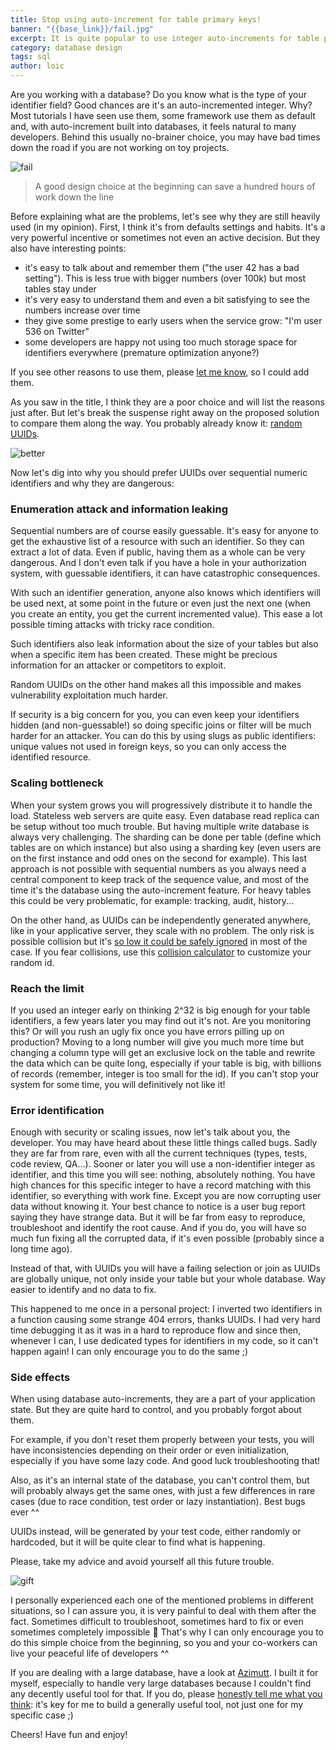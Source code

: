 ```yaml
---
title: Stop using auto-increment for table primary keys!
banner: "{{base_link}}/fail.jpg"
excerpt: It is quite popular to use integer auto-increments for table primary keys, lots of tutorial and even frameworks do so. But it's a mistake that will bite you, unless you fail before. Here is why and how to fix it, easily.
category: database design
tags: sql
author: loic
---
```


Are you working with a database? Do you know what is the type of your identifier field? Good chances are it's an auto-incremented integer. Why? Most tutorials I have seen use them, some framework use them as default and, with auto-increment built into databases, it feels natural to many developers.
Behind this usually no-brainer choice, you may have bad times down the road if you are not working on toy projects.

![fail]({{base_link}}/fail.jpg)

> A good design choice at the beginning can save a hundred hours of work down the line

Before explaining what are the problems, let's see why they are still heavily used (in my opinion). First, I think it's from defaults settings and habits. It's a very powerful incentive or sometimes not even an active decision.
But they also have interesting points:

- it's easy to talk about and remember them ("the user 42 has a bad setting"). This is less true with bigger numbers (over 100k) but most tables stay under
- it's very easy to understand them and even a bit satisfying to see the numbers increase over time
- they give some prestige to early users when the service grow: "I'm user 536 on Twitter"
- some developers are happy not using too much storage space for identifiers everywhere (premature optimization anyone?)

If you see other reasons to use them, please [let me know]({{azimutt_twitter}}), so I could add them.

As you saw in the title, I think they are a poor choice and will list the reasons just after. But let's break the suspense right away on the proposed solution to compare them along the way. You probably already know it: [random UUIDs](https://en.wikipedia.org/wiki/Universally_unique_identifier).

![better]({{base_link}}/better.jpg)

Now let's dig into why you should prefer UUIDs over sequential numeric identifiers and why they are dangerous:

### Enumeration attack and information leaking

Sequential numbers are of course easily guessable. It's easy for anyone to get the exhaustive list of a resource with such an identifier. So they can extract a lot of data. Even if public, having them as a whole can be very dangerous. And I don't even talk if you have a hole in your authorization system, with guessable identifiers, it can have catastrophic consequences.

With such an identifier generation, anyone also knows which identifiers will be used next, at some point in the future or even just the next one (when you create an entity, you get the current incremented value). This ease a lot possible timing attacks with tricky race condition.

Such identifiers also leak information about the size of your tables but also when a specific item has been created. These might be precious information for an attacker or competitors to exploit.

Random UUIDs on the other hand makes all this impossible and makes vulnerability exploitation much harder.

If security is a big concern for you, you can even keep your identifiers hidden (and non-guessable!) so doing specific joins or filter will be much harder for an attacker. You can do this by using slugs as public identifiers: unique values not used in foreign keys, so you can only access the identified resource.

### Scaling bottleneck

When your system grows you will progressively distribute it to handle the load. Stateless web servers are quite easy. Even database read replica can be setup without too much trouble. But having multiple write database is always very challenging. The sharding can be done per table (define which tables are on which instance) but also using a sharding key (even users are on the first instance and odd ones on the second for example). This last approach is not possible with sequential numbers as you always need a central component to keep track of the sequence value, and most of the time it's the database using the auto-increment feature. For heavy tables this could be very problematic, for example: tracking, audit, history...

On the other hand, as UUIDs can be independently generated anywhere, like in your applicative server, they scale with no problem. The only risk is possible collision but it's [so low it could be safely ignored](https://en.wikipedia.org/wiki/Universally_unique_identifier#Collisions) in most of the case. If you fear collisions, use this [collision calculator](https://zelark.github.io/nano-id-cc) to customize your random id.

### Reach the limit

If you used an integer early on thinking 2^32 is big enough for your table identifiers, a few years later you may find out it's not.
Are you monitoring this? Or will you rush an ugly fix once you have errors pilling up on production?
Moving to a long number will give you much more time but changing a column type will get an exclusive lock on the table and rewrite the data which can be quite long, especially if your table is big, with billions of records (remember, integer is too small for the id). If you can't stop your system for some time, you will definitively not like it!

### Error identification

Enough with security or scaling issues, now let's talk about you, the developer. You may have heard about these little things called bugs. Sadly they are far from rare, even with all the current techniques (types, tests, code review, QA...). Sooner or later you will use a non-identifier integer as identifier, and this time you will see: nothing, absolutely nothing. You have high chances for this specific integer to have a record matching with this identifier, so everything with work fine. Except you are now corrupting user data without knowing it. Your best chance to notice is a user bug report saying they have strange data. But it will be far from easy to reproduce, troubleshoot and identify the root cause. And if you do, you will have so much fun fixing all the corrupted data, if it's even possible (probably since a long time ago).

Instead of that, with UUIDs you will have a failing selection or join as UUIDs are globally unique, not only inside your table but your whole database. Way easier to identify and no data to fix.

This happened to me once in a personal project: I inverted two identifiers in a function causing some strange 404 errors, thanks UUIDs. I had very hard time debugging it as it was in a hard to reproduce flow and since then, whenever I can, I use dedicated types for identifiers in my code, so it can't happen again! I can only encourage you to do the same ;) 

### Side effects

When using database auto-increments, they are a part of your application state. But they are quite hard to control, and you probably forgot about them.

For example, if you don't reset them properly between your tests, you will have inconsistencies depending on their order or even initialization, especially if you have some lazy code. And good luck troubleshooting that!

Also, as it's an internal state of the database, you can't control them, but will probably always get the same ones, with just a few differences in rare cases (due to race condition, test order or lazy instantiation). Best bugs ever ^^

UUIDs instead, will be generated by your test code, either randomly or hardcoded, but it will be quite clear to find what is happening.

Please, take my advice and avoid yourself all this future trouble.

![gift]({{base_link}}/gift.jpg)

I personally experienced each one of the mentioned problems in different situations, so I can assure you, it is very painful to deal with them after the fact. Sometimes difficult to troubleshoot, sometimes hard to fix or even sometimes completely impossible 🤯
That's why I can only encourage you to do this simple choice from the beginning, so you and your co-workers can live your peaceful life of developers ^^

If you are dealing with a large database, have a look at [Azimutt]({{app_link}}). I built it for myself, especially to handle very large databases because I couldn't find any decently useful tool for that. If you do, please [honestly tell me what you think]({{feedback_link}}): it's key for me to build a generally useful tool, not just one for my specific case ;)

Cheers!
Have fun and enjoy!
